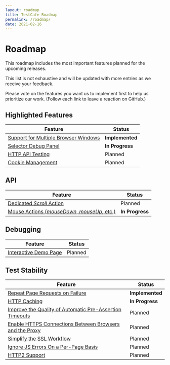 ```yaml
---
layout: roadmap
title: TestCafe Roadmap
permalink: /roadmap/
date: 2021-02-16
---
```

# Roadmap

This roadmap includes the most important features planned for the upcoming releases.

This list is not exhaustive and will be updated with more entries as we receive your feedback.

Please vote on the features you want us to implement first to help us prioritize our work. (Follow each link to leave a reaction on GitHub.)

## Highlighted Features

Feature                                                                                           | Status
------------------------------------------------------------------------------------------------- | -------------------
[Support for Multiple Browser Windows](https://github.com/DevExpress/testcafe/issues/912)         | **Implemented**
[Selector Debug Panel](https://github.com/DevExpress/testcafe/issues/3244)                        | **In Progress**
[HTTP API Testing](https://github.com/DevExpress/testcafe/issues/4288)                            | Planned
[Cookie Management](https://github.com/DevExpress/testcafe/issues/5964)                           | Planned

## API

Feature                                                                                           | Status
------------------------------------------------------------------------------------------------- | -------------------
[Dedicated *Scroll* Action](https://github.com/DevExpress/testcafe/issues/5965)                   | Planned
[Mouse Actions (*mouseDown*, *mouseUp*, etc.)](https://github.com/DevExpress/testcafe/issues/6039)| **In Progress**

## Debugging

Feature                                                                                           | Status
------------------------------------------------------------------------------------------------- | -------------------
[Interactive Demo Page](https://github.com/DevExpress/testcafe/issues/5966)                       | Planned

## Test Stability

Feature                                                                                           | Status
------------------------------------------------------------------------------------------------- | -------------------
[Repeat Page Requests on Failure](https://github.com/DevExpress/testcafe/pull/5738)               | **Implemented**
[HTTP Caching](https://github.com/DevExpress/testcafe-hammerhead/issues/863)                      | **In Progress**
[Improve the Quality of Automatic Pre-Assertion Timeouts](https://github.com/DevExpress/testcafe/issues/5967)| Planned
[Enable HTTPS Connections Between Browsers and the Proxy](https://github.com/DevExpress/testcafe/issues/5974)| Planned
[Simplify the SSL Workflow](https://github.com/DevExpress/testcafe/issues/5973)                   | Planned
[Ignore JS Errors On a Per-Page Basis](https://github.com/DevExpress/testcafe/issues/2775)        | Planned
[HTTP2 Support](https://github.com/DevExpress/testcafe-hammerhead/issues/1960)                    | Planned
